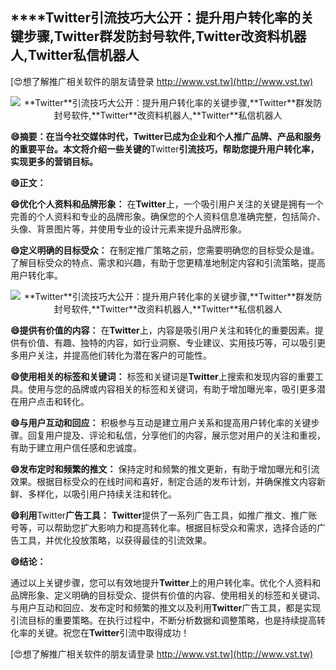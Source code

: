 ## ****Twitter**引流技巧大公开：提升用户转化率的关键步骤,**Twitter**群发防封号软件,**Twitter**改资料机器人,**Twitter**私信机器人**

[😍想了解推广相关软件的朋友请登录 http://www.vst.tw](http://www.vst.tw)

 <center><img src="https://vst.tw/MP4/tuiguang/png/4.png" alt="**Twitter**引流技巧大公开：提升用户转化率的关键步骤,**Twitter**群发防封号软件,**Twitter**改资料机器人,**Twitter**私信机器人"></center>

**😄摘要：在当今社交媒体时代，**Twitter**已成为企业和个人推广品牌、产品和服务的重要平台。本文将介绍一些关键的**Twitter**引流技巧，帮助您提升用户转化率，实现更多的营销目标。**

**😄正文：**

**😄优化个人资料和品牌形象：**
在**Twitter**上，一个吸引用户关注的关键是拥有一个完善的个人资料和专业的品牌形象。确保您的个人资料信息准确完整，包括简介、头像、背景图片等，并使用专业的设计元素来提升品牌形象。

**😄定义明确的目标受众：**
在制定推广策略之前，您需要明确您的目标受众是谁。了解目标受众的特点、需求和兴趣，有助于您更精准地制定内容和引流策略，提高用户转化率。

 <center><img src="https://vst.tw/MP4/tuiguang/png/8.png" alt="**Twitter**引流技巧大公开：提升用户转化率的关键步骤,**Twitter**群发防封号软件,**Twitter**改资料机器人,**Twitter**私信机器人"></center>

**😄提供有价值的内容：**
在**Twitter**上，内容是吸引用户关注和转化的重要因素。提供有价值、有趣、独特的内容，如行业洞察、专业建议、实用技巧等，可以吸引更多用户关注，并提高他们转化为潜在客户的可能性。

**😄使用相关的标签和关键词：**
标签和关键词是**Twitter**上搜索和发现内容的重要工具。使用与您的品牌或内容相关的标签和关键词，有助于增加曝光率，吸引更多潜在用户点击和转化。

**😄与用户互动和回应：**
积极参与互动是建立用户关系和提高用户转化率的关键步骤。回复用户提及、评论和私信，分享他们的内容，展示您对用户的关注和重视，有助于建立用户信任感和忠诚度。

**😄发布定时和频繁的推文：**
保持定时和频繁的推文更新，有助于增加曝光和引流效果。根据目标受众的在线时间和喜好，制定合适的发布计划，并确保推文内容新鲜、多样化，以吸引用户持续关注和转化。

**😄利用**Twitter**广告工具：**
**Twitter**提供了一系列广告工具，如推广推文、推广账号等，可以帮助您扩大影响力和提高转化率。根据目标受众和需求，选择合适的广告工具，并优化投放策略，以获得最佳的引流效果。

**😄结论：**

通过以上关键步骤，您可以有效地提升**Twitter**上的用户转化率。优化个人资料和品牌形象、定义明确的目标受众、提供有价值的内容、使用相关的标签和关键词、与用户互动和回应、发布定时和频繁的推文以及利用**Twitter**广告工具，都是实现引流目标的重要策略。在执行过程中，不断分析数据和调整策略，也是持续提高转化率的关键。祝您在**Twitter**引流中取得成功！

[😍想了解推广相关软件的朋友请登录 http://www.vst.tw](http://www.vst.tw)



